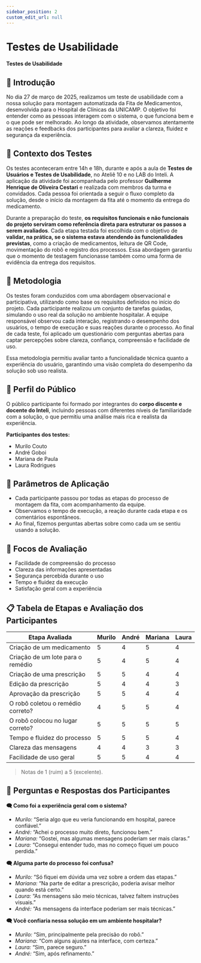 ```yaml
---
sidebar_position: 2
custom_edit_url: null
---
```


# Testes de Usabilidade 

#### Testes de Usabilidade 

## 🧭 Introdução

No dia 27 de março de 2025, realizamos um teste de usabilidade com a nossa solução para montagem automatizada da Fita de Medicamentos, desenvolvida para o Hospital de Clínicas da UNICAMP. O objetivo foi entender como as pessoas interagem com o sistema, o que funciona bem e o que pode ser melhorado. Ao longo da atividade, observamos atentamente as reações e feedbacks dos participantes para avaliar a clareza, fluidez e segurança da experiência.

## 🔎 Contexto dos Testes

Os testes aconteceram entre 14h e 18h, durante e após a aula de **Testes de Usuários e Testes de Usabilidade**, no Ateliê 10 e no LAB do Inteli. A aplicação da atividade foi acompanhada pelo professor **Guilherme Henrique de Oliveira Cestari** e realizada com membros da turma e convidados. Cada pessoa foi orientada a seguir o fluxo completo da solução, desde o início da montagem da fita até o momento da entrega do medicamento.

Durante a preparação do teste, **os requisitos funcionais e não funcionais do projeto serviram como referência direta para estruturar os passos a serem avaliados**. Cada etapa testada foi escolhida com o objetivo de **validar, na prática, se o sistema estava atendendo às funcionalidades previstas**, como a criação de medicamentos, leitura de QR Code, movimentação do robô e registro dos processos. Essa abordagem garantiu que o momento de testagem funcionasse também como uma forma de evidência da entrega dos requisitos.

## 🧪 Metodologia
Os testes foram conduzidos com uma abordagem observacional e participativa, utilizando como base os requisitos definidos no início do projeto. Cada participante realizou um conjunto de tarefas guiadas, simulando o uso real da solução no ambiente hospitalar. A equipe responsável observou cada interação, registrando o desempenho dos usuários, o tempo de execução e suas reações durante o processo. Ao final de cada teste, foi aplicado um questionário com perguntas abertas para captar percepções sobre clareza, confiança, compreensão e facilidade de uso.

Essa metodologia permitiu avaliar tanto a funcionalidade técnica quanto a experiência do usuário, garantindo uma visão completa do desempenho da solução sob uso realista.

## 👥 Perfil do Público

O público participante foi formado por integrantes do **corpo discente e docente do Inteli**, incluindo pessoas com diferentes níveis de familiaridade com a solução, o que permitiu uma análise mais rica e realista da experiência.

**Participantes dos testes:**
- Murilo Couto  
- André Goboi  
- Mariana de Paula  
- Laura Rodrigues  

## 🧷 Parâmetros de Aplicação

- Cada participante passou por todas as etapas do processo de montagem da fita, com acompanhamento da equipe.
- Observamos o tempo de execução, a reação durante cada etapa e os comentários espontâneos.
- Ao final, fizemos perguntas abertas sobre como cada um se sentiu usando a solução.

## 🎯 Focos de Avaliação

- Facilidade de compreensão do processo  
- Clareza das informações apresentadas  
- Segurança percebida durante o uso  
- Tempo e fluidez da execução  
- Satisfação geral com a experiência  

## 📋 Tabela de Etapas e Avaliação dos Participantes

| Etapa Avaliada                      | Murilo | André | Mariana | Laura |
|-------------------------------------|--------|--------|---------|--------|
| Criação de um medicamento           | 5      | 4      | 5       | 4      |
| Criação de um lote para o remédio   | 5      | 4      | 5       | 4      |
| Criação de uma prescrição           | 5      | 5      | 4       | 4      |
| Edição da prescrição                | 5      | 4      | 4       | 3      |
| Aprovação da prescrição             | 5      | 5      | 4       | 4      |
| O robô coletou o remédio correto?   | 4      | 5      | 5       | 4      |
| O robô colocou no lugar correto?    | 5      | 5      | 5       | 5      |
| Tempo e fluidez do processo         | 5      | 5      | 5       | 4      |
| Clareza das mensagens               | 4      | 4      | 3       | 3      |
| Facilidade de uso geral             | 5      | 5      | 4       | 4      |

> Notas de 1 (ruim) a 5 (excelente).

## 💬 Perguntas e Respostas dos Participantes

**🗨️ Como foi a experiência geral com o sistema?**  
- *Murilo:* “Seria algo que eu veria funcionando em hospital, parece confiável.”  
- *André:* “Achei o processo muito direto, funcionou bem.”  
- *Mariana:* “Gostei, mas algumas mensagens poderiam ser mais claras.”  
- *Laura:* “Consegui entender tudo, mas no começo fiquei um pouco perdida.”

**🗨️ Alguma parte do processo foi confusa?**  
- *Murilo:* “Só fiquei em dúvida uma vez sobre a ordem das etapas.”  
- *Mariana:* “Na parte de editar a prescrição, poderia avisar melhor quando está certo.”  
- *Laura:* “As mensagens são meio técnicas, talvez faltem instruções visuais.”
- *André:* “As mensagens da interface poderiam ser mais técnicas.” 

**🗨️ Você confiaria nessa solução em um ambiente hospitalar?**  
- *Murilo:* “Sim, principalmente pela precisão do robô.”  
- *Mariana:* “Com alguns ajustes na interface, com certeza.”  
- *Laura:* “Sim, parece seguro.”
- *André:* “Sim, após refinamento.” 

